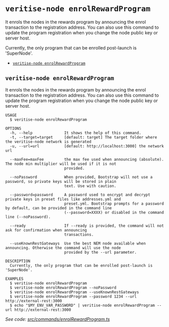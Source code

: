 `veritise-node enrolRewardProgram`
=====================================

It enrols the nodes in the rewards program by announcing the enrol transaction to the registration address.  You can also use this command to update the program registration when you change the node public key or server host.

Currently, the only program that can be enrolled post-launch is 'SuperNode'.

* [`veritise-node enrolRewardProgram`](#veritise-node-enrolrewardprogram)

## `veritise-node enrolRewardProgram`

It enrols the nodes in the rewards program by announcing the enrol transaction to the registration address.  You can also use this command to update the program registration when you change the node public key or server host.

```
USAGE
  $ veritise-node enrolRewardProgram

OPTIONS
  -h, --help              It shows the help of this command.
  -t, --target=target     [default: target] The target folder where the veritise-node network is generated
  -u, --url=url           [default: http://localhost:3000] the network url

  --maxFee=maxFee         the max fee used when announcing (absolute). The node min multiplier will be used if it is not
                          provided.

  --noPassword            When provided, Bootstrap will not use a password, so private keys will be stored in plain
                          text. Use with caution.

  --password=password     A password used to encrypt and decrypt private keys in preset files like addresses.yml and
                          preset.yml. Bootstrap prompts for a password by default, can be provided in the command line
                          (--password=XXXX) or disabled in the command line (--noPassword).

  --ready                 If --ready is provided, the command will not ask for confirmation when announcing
                          transactions.

  --useKnownRestGateways  Use the best NEM node available when announcing. Otherwise the command will use the node
                          provided by the --url parameter.

DESCRIPTION
  Currently, the only program that can be enrolled post-launch is 'SuperNode'.

EXAMPLES
  $ veritise-node enrolRewardProgram
  $ veritise-node enrolRewardProgram --noPassword
  $ veritise-node enrolRewardProgram --useKnownRestGateways
  $ veritise-node enrolRewardProgram --password 1234 --url http://external-rest:3000
  $ echo "$MY_ENV_VAR_PASSWORD" | veritise-node enrolRewardProgram --url http://external-rest:3000
```

_See code: [src/commands/enrolRewardProgram.ts](https://github.com/veritise/veritise-node/src/commands/enrolRewardProgram.ts)_
